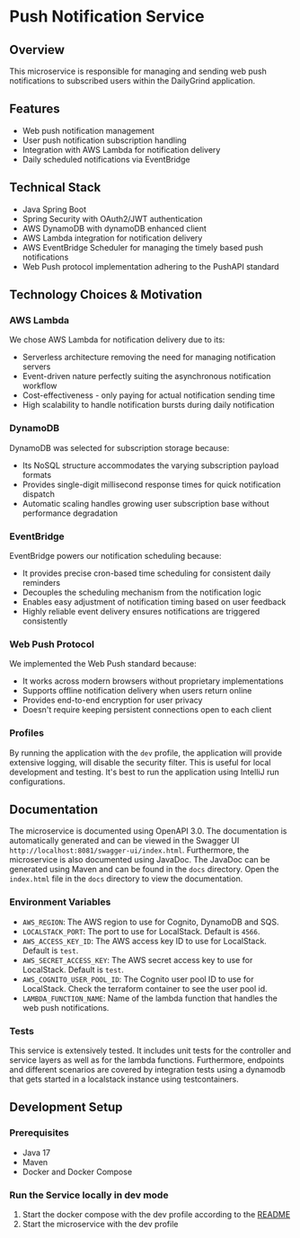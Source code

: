 # Push Notification Service

## Overview
This microservice is responsible for managing and sending web push notifications to subscribed users within the DailyGrind application.

## Features
- Web push notification management
- User push notification subscription handling
- Integration with AWS Lambda for notification delivery
- Daily scheduled notifications via EventBridge

## Technical Stack
- Java Spring Boot
- Spring Security with OAuth2/JWT authentication
- AWS DynamoDB with dynamoDB enhanced client
- AWS Lambda integration for notification delivery
- AWS EventBridge Scheduler for managing the timely based push notifications
- Web Push protocol implementation adhering to the PushAPI standard

## Technology Choices & Motivation

### AWS Lambda
We chose AWS Lambda for notification delivery due to its:
- Serverless architecture removing the need for managing notification servers
- Event-driven nature perfectly suiting the asynchronous notification workflow
- Cost-effectiveness - only paying for actual notification sending time
- High scalability to handle notification bursts during daily notification

### DynamoDB
DynamoDB was selected for subscription storage because:
- Its NoSQL structure accommodates the varying subscription payload formats
- Provides single-digit millisecond response times for quick notification dispatch
- Automatic scaling handles growing user subscription base without performance degradation

### EventBridge
EventBridge powers our notification scheduling because:
- It provides precise cron-based time scheduling for consistent daily reminders
- Decouples the scheduling mechanism from the notification logic
- Enables easy adjustment of notification timing based on user feedback
- Highly reliable event delivery ensures notifications are triggered consistently

### Web Push Protocol
We implemented the Web Push standard because:
- It works across modern browsers without proprietary implementations
- Supports offline notification delivery when users return online
- Provides end-to-end encryption for user privacy
- Doesn't require keeping persistent connections open to each client

### Profiles

By running the application with the `dev` profile, the application will provide extensive logging, will disable the security filter. This is useful for local development and testing. It's best to run the application using IntelliJ run configurations.

## Documentation

The microservice is documented using OpenAPI 3.0. The documentation is automatically generated and can be viewed in the Swagger UI `http://localhost:8081/swagger-ui/index.html`. Furthermore, the microservice is also documented using JavaDoc. The JavaDoc can be generated using Maven and can be found in the `docs` directory. Open the `index.html` file in the `docs` directory to view the documentation.

### Environment Variables
- `AWS_REGION`: The AWS region to use for Cognito, DynamoDB and SQS.
- `LOCALSTACK_PORT`: The port to use for LocalStack. Default is `4566`.
- `AWS_ACCESS_KEY_ID`: The AWS access key ID to use for LocalStack. Default is `test`.
- `AWS_SECRET_ACCESS_KEY`: The AWS secret access key to use for LocalStack. Default is `test`.
- `AWS_COGNITO_USER_POOL_ID`: The Cognito user pool ID to use for LocalStack. Check the terraform container to see the user pool id.
- `LAMBDA_FUNCTION_NAME`: Name of the lambda function that handles the web push notifications.

### Tests
This service is extensively tested. It includes unit tests for the controller and service layers as well as for the lambda functions. Furthermore, endpoints and different scenarios are covered by integration tests using a dynamodb that gets started in a localstack instance using testcontainers.

## Development Setup

### Prerequisites
- Java 17
- Maven
- Docker and Docker Compose

### Run the Service locally in dev mode
1. Start the docker compose with the dev profile according to the [README](../../README.md)
2. Start the microservice with the dev profile


